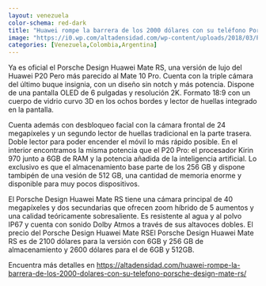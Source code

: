 ```yaml
---
layout: venezuela
color-schema: red-dark
title: "Huawei rompe la barrera de los 2000 dólares con su teléfono Porsche Design Mate RS"
image: "https://i0.wp.com/altadensidad.com/wp-content/uploads/2018/03/Porsche-Design-Huawei-Mate-RS.jpg"
categories: [Venezuela,Colombia,Argentina]
---
```


Ya es oficial el Porsche Design Huawei Mate RS, una versión de lujo del Huawei P20 Pero más parecido al Mate 10 Pro. Cuenta con la triple cámara del último buque insignia, con un diseño sin notch y más potencia. Dispone de una pantalla OLED de 6 pulgadas y resolución 2K. Formato 18:9 con un cuerpo de vidrio curvo 3D en los ochos bordes y lector de huellas integrado en la pantalla.

Cuenta además con desbloqueo facial con la cámara frontal de 24 megapíxeles y un segundo lector de huellas tradicional en la parte trasera. Doble lector para poder encender el móvil lo más rápido posible. En el interior encontramos la misma potencia que el P20 Pro: el procesador Kirin 970 junto a 6GB de RAM y la potencia añadida de la inteligencia artificial. Lo exclusivo es que el almacenamiento base parte de los 256 GB y dispone tambipén de una vesión de 512 GB, una cantidad de memoria enorme y disponible para muy pocos dispositivos.

El Porsche Design Huawei Mate RS tiene una cámara principal de 40 megapíxeles y dos secundarias que ofrecen zoom híbrido de 5 aumentos y una calidad teóricamente sobresaliente. Es resistente al agua y al polvo IP67 y cuenta con sonido Dolby Atmos a través de sus altavoces dobles. El precio del Porsche Design Huawei Mate RSEl Porsche Design Huawei Mate RS es de 2100 dólares para la versión con 6GB y 256 GB de almacenamiento y 2600 dólares para el de 6GB y 512GB.

Encuentra más detalles en https://altadensidad.com/huawei-rompe-la-barrera-de-los-2000-dolares-con-su-telefono-porsche-design-mate-rs/
